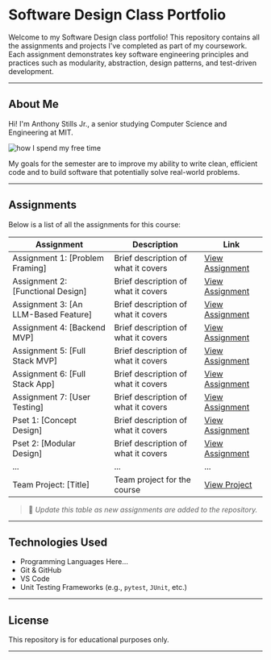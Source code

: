 # Software Design Class Portfolio

Welcome to my Software Design class portfolio! This repository contains all the assignments and projects I've completed as part of my coursework. Each assignment demonstrates key software engineering principles and practices such as modularity, abstraction, design patterns, and test-driven development.

---

## About Me

Hi! I'm Anthony Stills Jr., a senior studying Computer Science and Engineering at MIT. 

![how I spend my free time](https://pm1.aminoapps.com/5811/962478792407dc3e8e062e36b5bcc7cf9ff968f3_hq.jpg)

My goals for the semester are to improve my ability to write clean, efficient code and to build software that potentially solve real-world problems.

---

## Assignments

Below is a list of all the assignments for this course:

| Assignment | Description | Link |
|------------|-------------|------|
| Assignment 1: [Problem Framing] | Brief description of what it covers | [View Assignment](assignments/problem-framing) |
| Assignment 2: [Functional Design] | Brief description of what it covers | [View Assignment](assignments/assignment2) |
| Assignment 3: [An LLM-Based Feature] | Brief description of what it covers | [View Assignment](assignments/assignment3) |
| Assignment 4: [Backend MVP] | Brief description of what it covers | [View Assignment](assignments/assignment4) |
| Assignment 5: [Full Stack MVP] | Brief description of what it covers | [View Assignment](assignments/assignment5) |
| Assignment 6: [Full Stack App] | Brief description of what it covers | [View Assignment](assignments/assignment6) |
| Assignment 7: [User Testing] | Brief description of what it covers | [View Assignment](assignments/assignment7) |
| Pset 1: [Concept Design] | Brief description of what it covers | [View Assignment](assignments/concept-design) |
| Pset 2: [Modular Design] | Brief description of what it covers | [View Assignment](assignments/modular-design) |
| ... | ... | ... |
| Team Project: [Title] | Team project for the course | [View Project](./final-project) |

> 🔄 *Update this table as new assignments are added to the repository.*

---

## Technologies Used

- Programming Languages Here...
- Git & GitHub
- VS Code 
- Unit Testing Frameworks (e.g., `pytest`, `JUnit`, etc.)

---

## License

This repository is for educational purposes only.

---
